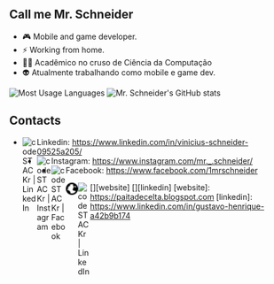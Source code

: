 ## Call me Mr. Schneider

- 🎮 Mobile and game developer.
- ⚡ Working from home.
- 👨‍💻 Acadêmico no cruso de Ciência da Computação
- 👽 Atualmente trabalhando como mobile e game dev.

![Most Usage Languages](https://github-readme-stats.vercel.app/api/top-langs/?username=1mrschneider&theme=radical)
![Mr. Schneider's GitHub stats](https://github-readme-stats.vercel.app/api?username=1mrschneider&theme=radical&show_icons=true)

## Contacts
- <img align="left" alt="codeSTACKr | LinkedIn" width="26px" src="https://cdn.jsdelivr.net/npm/simple-icons@v3/icons/linkedin.svg" />Linkedin: https://www.linkedin.com/in/vinicius-schneider-09525a205/
- <img align="left" alt="codeSTACKr | Instagram" width="26px" src="https://cdn.jsdelivr.net/npm/simple-icons@3.13.0/icons/instagram.svg" />Instagram: https://www.instagram.com/mr._.schneider/
- <img align="left" alt="codeSTACKr | Facebook" width="26px" src="https://cdn.jsdelivr.net/npm/simple-icons@3.13.0/icons/facebook.svg" />Facebook: https://www.facebook.com/1mrschneider




[<img align="left" alt="codeSTACKr.com" width="22px" src="https://raw.githubusercontent.com/iconic/open-iconic/master/svg/globe.svg" />][website]
[<img align="left" alt="codeSTACKr | LinkedIn" width="22px" src="https://cdn.jsdelivr.net/npm/simple-icons@v3/icons/linkedin.svg" />][linkedin]
[website]: https://paitadecelta.blogspot.com
[linkedin]: https://www.linkedin.com/in/gustavo-henrique-a42b9b174
